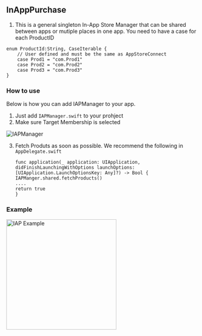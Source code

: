 
## InAppPurchase
1. This is a general singleton In-App Store Manager that can be shared between apps or mutiple places in one app.
You need to have a case for each ProductID
```
enum ProductId:String, CaseIterable {
    // User defined and must be the same as AppStoreConnect
    case Prod1 = "com.Prod1"
    case Prod2 = "com.Prod2"
    case Prod3 = "com.Prod3"
}
```

### How to use

Below is how you can add IAPManager to your app.

1. Just add `IAPManager.swift` to your prohject
2. Make sure Target Membership is selected

![IAPManager](https://user-images.githubusercontent.com/4553478/219778126-4e843df4-6faf-4e1c-9254-dcc35fdef3d5.jpeg)



3. Fetch Produts as soon as possible. We recommend the following in `AppDelegate.swift`
   ```
   func application(_ application: UIApplication, didFinishLaunchingWithOptions launchOptions: [UIApplication.LaunchOptionsKey: Any]?) -> Bool {
   IAPManger.shared.fetchProducts()
   ....
   return true
   }
   ```
### Example
<img width="290" alt="IAP Example" src="https://user-images.githubusercontent.com/4553478/219787604-770a8c79-52c7-4278-85eb-f2b56ccd0131.png">

